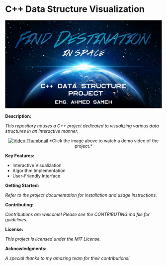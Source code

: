 # C++ Data Structure Visualization

<div align="center">
<img src="c++ data structure project.png" alt="Project Screenshot" width="600"> </div>

**Description:**

*This repository houses a C++ project dedicated to visualizing various data structures in an interactive manner.* 

<div align="center">
<a href="link/to/your/video"><img src="path/to/video/thumbnail.jpg" alt="Video Thumbnail" width="400"></a> 
*Click the image above to watch a demo video of the project.*
</div>

**Key Features:**

* Interactive Visualization
* Algorithm Implementation
* User-Friendly Interface

**Getting Started:**

*Refer to the project documentation for installation and usage instructions.*

**Contributing:**

*Contributions are welcome! Please see the CONTRIBUTING.md file for guidelines.*

**License:**

*This project is licensed under the MIT License.*

**Acknowledgments:**

*A special thanks to my amazing team for their contributions!*
